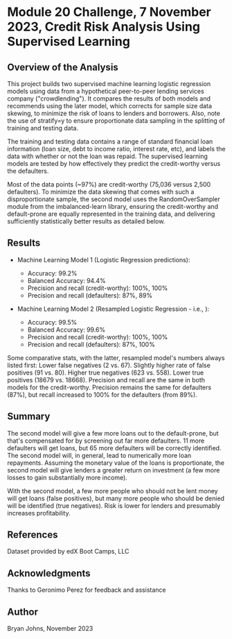 # Module 20 Challenge, 7 November 2023, Credit Risk Analysis Using Supervised Learning

## Overview of the Analysis

This project builds two supervised machine learning logistic regression models using data from a hypothetical peer-to-peer lending services company ("crowdlending"). It compares the results of both models and recommends using the later model, which corrects for sample size data skewing, to minimize the risk of loans to lenders and borrowers. Also, note the use of stratify=y to ensure proportionate data sampling in the splitting of training and testing data.

The training and testing data contains a range of standard financial loan information (loan size, debt to income ratio, interest rate, etc), and labels the data with whether or not the loan was repaid. The supervised learning models are tested by how effectively they predict the credit-worthy versus the defaulters.

Most of the data points (~97%) are credit-worthy (75,036 versus 2,500 defaulters). To minimize the data skewing that comes with such a disproportionate sample, the second model uses the RandomOverSampler module from the imbalanced-learn library, ensuring the credit-worthy and default-prone are equally represented in the training data, and delivering sufficiently statistically better results as detailed below.

## Results

* Machine Learning Model 1 (Logistic Regression predictions):
  * Accuracy: 99.2%
  * Balanced Accuracy: 94.4%
  * Precision and recall (credit-worthy): 100%, 100%
  * Precision and recall (defaulters): 87%, 89%

* Machine Learning Model 2 (Resampled Logistic Regression - i.e., ):
  * Accuracy: 99.5%
  * Balanced Accuracy: 99.6%
  * Precision and recall (credit-worthy): 100%, 100%
  * Precision and recall (defaulters): 87%, 100%

Some comparative stats, with the latter, resampled model's numbers always listed first: Lower false negatives (2 vs. 67). Slightly higher rate of false positives (91 vs. 80). Higher true negatives (623 vs. 558). Lower true positives (18679 vs. 18668). Precision and recall are the same in both models for the credit-worthy. Precision remains the same for defaulters (87%), but recall increased to 100% for the defaulters (from 89%). 

## Summary

The second model will give a few more loans out to the default-prone, but that's compensated for by screening out far more defaulters. 11 more defaulters will get loans, but 65 more defaulters will be correctly identified. The second model will, in general, lead to numerically more loan repayments. Assuming the monetary value of the loans is proportionate, the second model will give lenders a greater return on investment (a few more losses to gain substantially more income).

With the second model, a few more people who should not be lent money will get loans (false positives), but many more people who should be denied will be identified (true negatives). Risk is lower for lenders and presumably increases profitability.

## References

Dataset provided by edX Boot Camps, LLC

## Acknowledgments

Thanks to Geronimo Perez for feedback and assistance

## Author

Bryan Johns, November 2023
